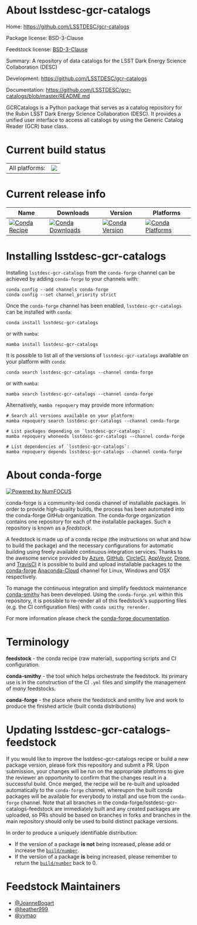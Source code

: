 About lsstdesc-gcr-catalogs
===========================

Home: https://github.com/LSSTDESC/gcr-catalogs

Package license: BSD-3-Clause

Feedstock license: [BSD-3-Clause](https://github.com/conda-forge/lsstdesc-gcr-catalogs-feedstock/blob/main/LICENSE.txt)

Summary: A repository of data catalogs for the LSST Dark Energy Science Collaboration (DESC)

Development: https://github.com/LSSTDESC/gcr-catalogs

Documentation: https://github.com/LSSTDESC/gcr-catalogs/blob/master/README.md

GCRCatalogs is a Python package that serves as a catalog repository for
the Rubin LSST Dark Energy Science Collaboration (DESC).
It provides a unified user interface to access all catalogs by using
the Generic Catalog Reader (GCR) base class.


Current build status
====================


<table><tr><td>All platforms:</td>
    <td>
      <a href="https://dev.azure.com/conda-forge/feedstock-builds/_build/latest?definitionId=11372&branchName=main">
        <img src="https://dev.azure.com/conda-forge/feedstock-builds/_apis/build/status/lsstdesc-gcr-catalogs-feedstock?branchName=main">
      </a>
    </td>
  </tr>
</table>

Current release info
====================

| Name | Downloads | Version | Platforms |
| --- | --- | --- | --- |
| [![Conda Recipe](https://img.shields.io/badge/recipe-lsstdesc--gcr--catalogs-green.svg)](https://anaconda.org/conda-forge/lsstdesc-gcr-catalogs) | [![Conda Downloads](https://img.shields.io/conda/dn/conda-forge/lsstdesc-gcr-catalogs.svg)](https://anaconda.org/conda-forge/lsstdesc-gcr-catalogs) | [![Conda Version](https://img.shields.io/conda/vn/conda-forge/lsstdesc-gcr-catalogs.svg)](https://anaconda.org/conda-forge/lsstdesc-gcr-catalogs) | [![Conda Platforms](https://img.shields.io/conda/pn/conda-forge/lsstdesc-gcr-catalogs.svg)](https://anaconda.org/conda-forge/lsstdesc-gcr-catalogs) |

Installing lsstdesc-gcr-catalogs
================================

Installing `lsstdesc-gcr-catalogs` from the `conda-forge` channel can be achieved by adding `conda-forge` to your channels with:

```
conda config --add channels conda-forge
conda config --set channel_priority strict
```

Once the `conda-forge` channel has been enabled, `lsstdesc-gcr-catalogs` can be installed with `conda`:

```
conda install lsstdesc-gcr-catalogs
```

or with `mamba`:

```
mamba install lsstdesc-gcr-catalogs
```

It is possible to list all of the versions of `lsstdesc-gcr-catalogs` available on your platform with `conda`:

```
conda search lsstdesc-gcr-catalogs --channel conda-forge
```

or with `mamba`:

```
mamba search lsstdesc-gcr-catalogs --channel conda-forge
```

Alternatively, `mamba repoquery` may provide more information:

```
# Search all versions available on your platform:
mamba repoquery search lsstdesc-gcr-catalogs --channel conda-forge

# List packages depending on `lsstdesc-gcr-catalogs`:
mamba repoquery whoneeds lsstdesc-gcr-catalogs --channel conda-forge

# List dependencies of `lsstdesc-gcr-catalogs`:
mamba repoquery depends lsstdesc-gcr-catalogs --channel conda-forge
```


About conda-forge
=================

[![Powered by
NumFOCUS](https://img.shields.io/badge/powered%20by-NumFOCUS-orange.svg?style=flat&colorA=E1523D&colorB=007D8A)](https://numfocus.org)

conda-forge is a community-led conda channel of installable packages.
In order to provide high-quality builds, the process has been automated into the
conda-forge GitHub organization. The conda-forge organization contains one repository
for each of the installable packages. Such a repository is known as a *feedstock*.

A feedstock is made up of a conda recipe (the instructions on what and how to build
the package) and the necessary configurations for automatic building using freely
available continuous integration services. Thanks to the awesome service provided by
[Azure](https://azure.microsoft.com/en-us/services/devops/), [GitHub](https://github.com/),
[CircleCI](https://circleci.com/), [AppVeyor](https://www.appveyor.com/),
[Drone](https://cloud.drone.io/welcome), and [TravisCI](https://travis-ci.com/)
it is possible to build and upload installable packages to the
[conda-forge](https://anaconda.org/conda-forge) [Anaconda-Cloud](https://anaconda.org/)
channel for Linux, Windows and OSX respectively.

To manage the continuous integration and simplify feedstock maintenance
[conda-smithy](https://github.com/conda-forge/conda-smithy) has been developed.
Using the ``conda-forge.yml`` within this repository, it is possible to re-render all of
this feedstock's supporting files (e.g. the CI configuration files) with ``conda smithy rerender``.

For more information please check the [conda-forge documentation](https://conda-forge.org/docs/).

Terminology
===========

**feedstock** - the conda recipe (raw material), supporting scripts and CI configuration.

**conda-smithy** - the tool which helps orchestrate the feedstock.
                   Its primary use is in the construction of the CI ``.yml`` files
                   and simplify the management of *many* feedstocks.

**conda-forge** - the place where the feedstock and smithy live and work to
                  produce the finished article (built conda distributions)


Updating lsstdesc-gcr-catalogs-feedstock
========================================

If you would like to improve the lsstdesc-gcr-catalogs recipe or build a new
package version, please fork this repository and submit a PR. Upon submission,
your changes will be run on the appropriate platforms to give the reviewer an
opportunity to confirm that the changes result in a successful build. Once
merged, the recipe will be re-built and uploaded automatically to the
`conda-forge` channel, whereupon the built conda packages will be available for
everybody to install and use from the `conda-forge` channel.
Note that all branches in the conda-forge/lsstdesc-gcr-catalogs-feedstock are
immediately built and any created packages are uploaded, so PRs should be based
on branches in forks and branches in the main repository should only be used to
build distinct package versions.

In order to produce a uniquely identifiable distribution:
 * If the version of a package **is not** being increased, please add or increase
   the [``build/number``](https://docs.conda.io/projects/conda-build/en/latest/resources/define-metadata.html#build-number-and-string).
 * If the version of a package **is** being increased, please remember to return
   the [``build/number``](https://docs.conda.io/projects/conda-build/en/latest/resources/define-metadata.html#build-number-and-string)
   back to 0.

Feedstock Maintainers
=====================

* [@JoanneBogart](https://github.com/JoanneBogart/)
* [@heather999](https://github.com/heather999/)
* [@yymao](https://github.com/yymao/)

